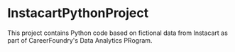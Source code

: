# InstacartPythonProject

This project contains Python code based on fictional data from Instacart as part of CareerFoundry's Data Analytics PRogram. 
